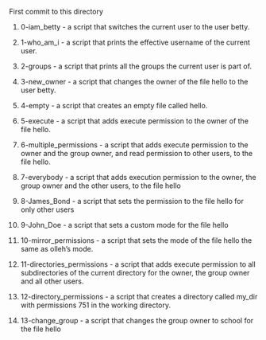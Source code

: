 First commit to this directory
1. 0-iam_betty - a script that switches the current user to the user betty.
2. 1-who_am_i - a script that prints the effective username of the current user.
3. 2-groups - a script that prints all the groups the current user is part of.
4. 3-new_owner - a script that changes the owner of the file hello to the user betty.
5. 4-empty - a script that creates an empty file called hello.
6. 5-execute - a script that adds execute permission to the owner of the file hello.
7. 6-multiple_permissions - a script that adds execute permission to the owner and the group owner, and read permission to other users, to the file hello.
8. 7-everybody - a script that adds execution permission to the owner, the group owner and the other users, to the file hello
9. 8-James_Bond - a script that sets the permission to the file hello for only other users 
10. 9-John_Doe - a script that sets a custom mode for the file hello

11. 10-mirror_permissions - a script that sets the mode of the file hello the same as olleh’s mode.
12. 11-directories_permissions - a script that adds execute permission to all subdirectories of the current directory for the owner, the group owner and all other users.
13. 12-directory_permissions - a script that creates a directory called my_dir with permissions 751 in the working directory.
14. 13-change_group - a script that changes the group owner to school for the file hello
